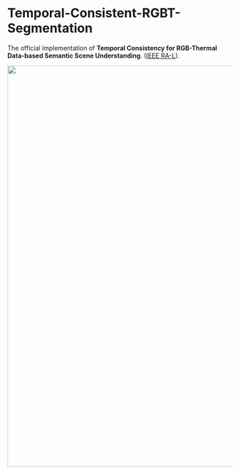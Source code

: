 # Temporal-Consistent-RGBT-Segmentation
The official implementation of **Temporal Consistency for RGB-Thermal Data-based Semantic Scene Understanding**. ([IEEE RA-L](https://ieeexplore.ieee.org/document/10675452)).

<div align=center>
<img src="https://github.com/lab-sun/Temporal-Consistent-RGBT-Segmentation/docs/overview.pdf" width="900px"/>
</div>
